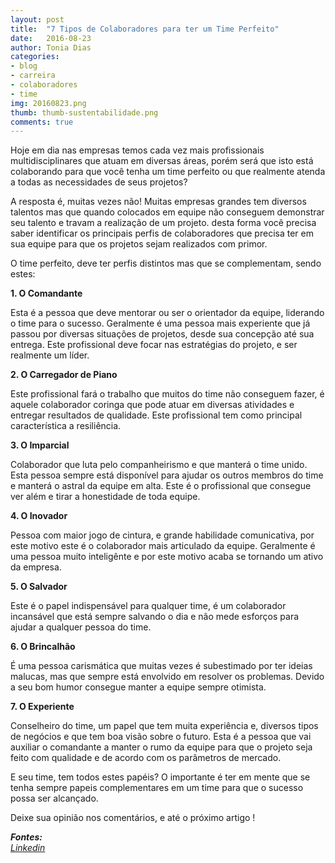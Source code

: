 ```yaml
---
layout: post
title:  "7 Tipos de Colaboradores para ter um Time Perfeito"
date:   2016-08-23
author: Tonia Dias
categories: 
- blog
- carreira
- colaboradores
- time
img: 20160823.png
thumb: thumb-sustentabilidade.png
comments: true
---
```


Hoje em dia nas empresas temos cada vez mais profissionais multidisciplinares que atuam em diversas áreas, porém será que isto está colaborando para que você tenha um time perfeito ou que realmente atenda a todas as necessidades de seus projetos?<!--more-->

A resposta é, muitas vezes não! Muitas empresas grandes tem diversos talentos mas que quando colocados em equipe não conseguem demonstrar seu talento e travam a realização de um projeto. desta forma você precisa saber identificar os principais perfis de colaboradores que precisa ter em sua equipe para que os projetos sejam realizados com primor. 

O time perfeito, deve ter perfis distintos mas que se complementam, sendo estes:

<b>1. O Comandante</b>

Esta é a pessoa que deve mentorar ou ser o orientador da equipe, liderando o time para o sucesso. Geralmente é uma pessoa mais experiente que já passou por diversas situações de projetos, desde sua concepção até sua entrega. Este profissional deve focar nas estratégias do projeto, e ser realmente um líder.

<b>2. O Carregador de Piano</b>

Este profissional fará o trabalho que muitos do time não conseguem fazer, é aquele colaborador coringa que pode atuar em diversas atividades e entregar resultados de qualidade. Este profissional tem como principal característica a resiliência.

<b>3. O Imparcial</b>

Colaborador que luta pelo companheirismo e que manterá o time unido. Esta pessoa sempre está disponível para ajudar os outros membros do time e manterá o astral da equipe em alta. Este é o profissional que consegue ver além e tirar a honestidade de toda equipe.

<b>4. O Inovador</b>

Pessoa com maior jogo de cintura, e grande habilidade comunicativa, por este motivo este é o colaborador mais articulado da equipe. Geralmente é uma pessoa muito inteligênte e por este motivo acaba se tornando um ativo da empresa.

<b>5. O Salvador</b>

Este é o papel indispensável para qualquer time, é um colaborador incansável que está sempre salvando o dia e não mede esforços para ajudar a qualquer pessoa do time.

<b>6. O Brincalhão</b>

É uma pessoa carismática que muitas vezes é subestimado por ter ideias malucas, mas que sempre está envolvido em resolver os problemas. Devido a seu bom humor consegue manter a equipe sempre otimista.

<b>7. O Experiente</b>

Conselheiro do time, um papel que tem muita experiência e, diversos tipos de negócios e que tem boa visão sobre o futuro. Esta é a pessoa que vai auxiliar o comandante a manter o rumo da equipe para que o projeto seja feito com qualidade e de acordo com os parâmetros de mercado.

E seu time, tem todos estes papéis? O importante é ter em mente que se tenha sempre papeis complementares em um time para que o sucesso possa ser alcançado.

Deixe sua opinião nos comentários, e até o próximo artigo !

<i>
	<b>Fontes: </b><br/>
	<a href="https://www.linkedin.com/pulse/7-tipos-de-colaboradores-necess%C3%A1rios-para-montar-um-time-daniel-scott?trk=hp-feed-article-title-like">Linkedin</a><br/>
</i>